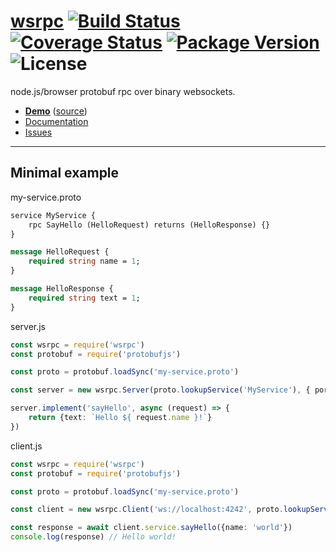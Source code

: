
# [wsrpc](https://github.com/jnordberg/wsrpc) [![Build Status](https://img.shields.io/travis/jnordberg/wsrpc.svg?style=flat-square)](https://travis-ci.org/jnordberg/wsrpc) [![Coverage Status](https://img.shields.io/coveralls/jnordberg/wsrpc.svg?style=flat-square)](https://coveralls.io/github/jnordberg/wsrpc?branch=master) [![Package Version](https://img.shields.io/npm/v/wsrpc.svg?style=flat-square)](https://www.npmjs.com/package/wsrpc) ![License](https://img.shields.io/npm/l/wsrpc.svg?style=flat-square)

node.js/browser protobuf rpc over binary websockets.

* **[Demo](https://johan-nordberg.com/wspainter)** ([source](https://github.com/jnordberg/wsrpc/tree/master/examples/painter))
* [Documentation](https://jnordberg.github.io/wsrpc/)
* [Issues](https://github.com/jnordberg/wsrpc/issues)

---

Minimal example
---------------

my-service.proto
```protobuf
service MyService {
    rpc SayHello (HelloRequest) returns (HelloResponse) {}
}

message HelloRequest {
    required string name = 1;
}

message HelloResponse {
    required string text = 1;
}
```

server.js
```typescript
const wsrpc = require('wsrpc')
const protobuf = require('protobufjs')

const proto = protobuf.loadSync('my-service.proto')

const server = new wsrpc.Server(proto.lookupService('MyService'), { port: 4242 })

server.implement('sayHello', async (request) => {
    return {text: `Hello ${ request.name }!`}
})
```

client.js
```typescript
const wsrpc = require('wsrpc')
const protobuf = require('protobufjs')

const proto = protobuf.loadSync('my-service.proto')

const client = new wsrpc.Client('ws://localhost:4242', proto.lookupService('MyService'))

const response = await client.service.sayHello({name: 'world'})
console.log(response) // Hello world!
```
